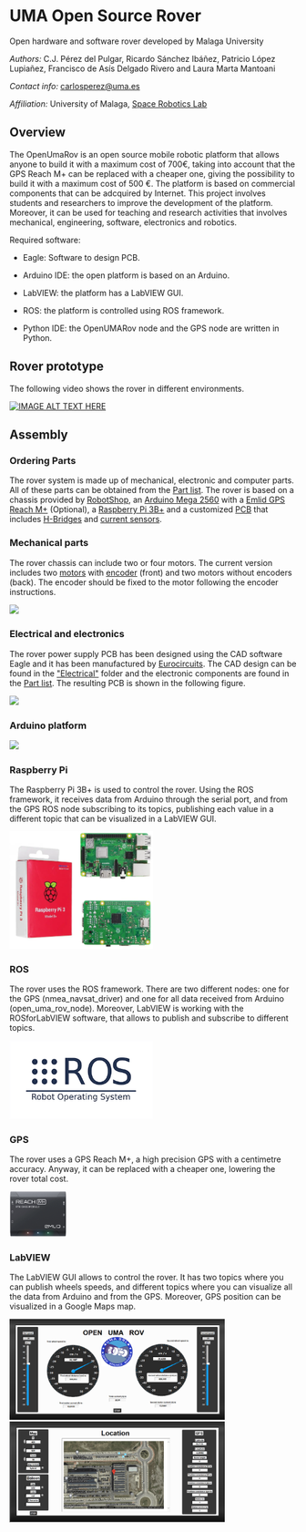 # UMA Open Source Rover
Open hardware and software rover developed by Malaga University

*Authors:* C.J. Pérez del Pulgar, Ricardo Sánchez Ibáñez, Patricio López Lupiañez, Francisco de Asís Delgado Rivero and Laura Marta Mantoani

*Contact info:* carlosperez@uma.es

*Affiliation:* University of Malaga, [Space Robotics Lab](https://www.uma.es/robotics-and-mechatronics/info/107542/robotica-espacial/)


## Overview
The OpenUmaRov is an open source mobile robotic platform that allows anyone to build it with a maximum cost of 700€, taking into account that the GPS Reach M+ can be replaced with a cheaper one, giving the possibility to build it with a maximum cost of 500 €. The platform is based on commercial components that can be adcquired by Internet. This project involves students and researchers to improve the development of the platform. Moreover, it can be used for teaching and research activities that involves mechanical, engineering, software, electronics and robotics.

Required software:

- Eagle: Software to design PCB.

- Arduino IDE: the open platform is based on an Arduino.

- LabVIEW: the platform has a LabVIEW GUI.

- ROS: the platform is controlled using ROS framework. 

- Python IDE: the OpenUMARov node and the GPS node are written in Python.


## Rover prototype

The following video shows the rover in different environments.

[![IMAGE ALT TEXT HERE](https://img.youtube.com/vi/t7S4xO0TQe0/0.jpg)](https://www.youtube.com/watch?v=t7S4xO0TQe0)


## Assembly

### Ordering Parts


The rover system is made up of mechanical, electronic and computer parts. All of these parts can be obtained from the [Part list](https://github.com/spaceuma/OPEN-UMA-Rover/blob/master/Materials/Material.xlsx). The rover is based on a chassis provided by [RobotShop](https://www.robotshop.com/eu/en/4wd1-robot-aluminum-kit.html), an [Arduino Mega 2560](https://store.arduino.cc/arduino-mega-2560-rev3) with a [Emlid GPS Reach M+](https://emlid.com/reach/) (Optional), a [Raspberry Pi 3B+](https://www.raspberrypi.org/products/raspberry-pi-3-model-b-plus/) and a customized [PCB](https://github.com/spaceuma/OPEN-UMA-Rover/tree/master/Electrical) that includes [H-Bridges](http://www.ti.com/product/LMD18200) and [current sensors](https://www.allegromicro.com/en/Products/Sense/Current-Sensor-ICs/Zero-To-Fifty-Amp-Integrated-Conductor-Sensor-ICs/ACS712).

### Mechanical parts

The rover chassis can include two or four motors. The current version includes two [motors](https://www.robotshop.com/eu/en/lynxmotion-12vdc-200rpm-078kg-cm-ghm-16-w--rear-shaft.html) with [encoder](https://www.robotshop.com/eu/en/lynxmotion-quadrature-motor-encoder-v2-cable.html) (front) and two motors without encoders (back). The encoder should be fixed to the motor following the encoder instructions.

 <img src="Images/motorencoder.jpg" width="25%">
 

### Electrical and electronics

The rover power supply PCB has been designed using the CAD software Eagle and it has been manufactured by [Eurocircuits](https://www.eurocircuits.com). The CAD design can be found in the ["Electrical"](https://github.com/spaceuma/OPEN-UMA-Rover/tree/master/Electrical) folder and the electronic components are found in the [Part list](https://github.com/spaceuma/OPEN-UMA-Rover/blob/master/Materials/Material.xlsx). The resulting PCB is shown in the following figure.

 <img src="Images/pcb.jpg" width="50%">


### Arduino platform

<img src="Images/placarduino.png" width="50%">

### Raspberry Pi

The Raspberry Pi 3B+ is used to control the rover. Using the ROS framework, it receives data from Arduino through the serial port, and from the GPS ROS node subscribing to its topics, publishing each value in a different topic that can be visualized in a LabVIEW GUI.

<img src="Images/image85.PNG" width="50%">

### ROS

The rover uses the ROS framework. There are two different nodes: one for the GPS (nmea_navsat_driver) and one for all data received from Arduino (open_uma_rov_node). Moreover, LabVIEW is working with the ROSforLabVIEW software, that allows to publish and subscribe to different topics. 

<img src="Images/ROSlogo.png" width="50%">

### GPS

The rover uses a GPS Reach M+, a high precision GPS with a centimetre accuracy. Anyway, it can be replaced with a cheaper one, lowering the rover total cost. 

<img src="Images/image92.PNG" width="20%">

### LabVIEW 

The LabVIEW GUI allows to control the rover. It has two topics where you can publish wheels speeds, and different topics where you can visualize all the data from Arduino and from the GPS. Moreover, GPS position can be visualized in a Google Maps map.  

<img src="Images/image121.PNG" width="75%">
<img src="Images/image125.PNG" width="75%">
